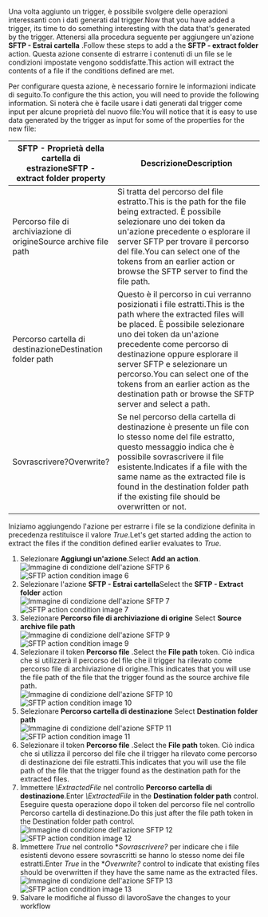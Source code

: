 <span data-ttu-id="a4df7-101">Una volta aggiunto un trigger, è possibile svolgere delle operazioni interessanti con i dati generati dal trigger.</span><span class="sxs-lookup"><span data-stu-id="a4df7-101">Now that you have added a trigger, its time to do something interesting with the data that's generated by the trigger.</span></span> <span data-ttu-id="a4df7-102">Attenersi alla procedura seguente per aggiungere un'azione **SFTP - Estrai cartella** .</span><span class="sxs-lookup"><span data-stu-id="a4df7-102">Follow these steps to add a the **SFTP - extract folder** action.</span></span> <span data-ttu-id="a4df7-103">Questa azione consente di estrarre i contenuti di un file se le condizioni impostate vengono soddisfatte.</span><span class="sxs-lookup"><span data-stu-id="a4df7-103">This action will extract the contents of a file if the conditions defined are met.</span></span> 

<span data-ttu-id="a4df7-104">Per configurare questa azione, è necessario fornire le informazioni indicate di seguito.</span><span class="sxs-lookup"><span data-stu-id="a4df7-104">To configure the this action, you will need to provide the following information.</span></span> <span data-ttu-id="a4df7-105">Si noterà che è facile usare i dati generati dal trigger come input per alcune proprietà del nuovo file:</span><span class="sxs-lookup"><span data-stu-id="a4df7-105">You will notice that it is easy to use data generated  by the trigger as input for some of the properties for the new file:</span></span>

| <span data-ttu-id="a4df7-106">SFTP - Proprietà della cartella di estrazione</span><span class="sxs-lookup"><span data-stu-id="a4df7-106">SFTP - extract folder property</span></span> | <span data-ttu-id="a4df7-107">Descrizione</span><span class="sxs-lookup"><span data-stu-id="a4df7-107">Description</span></span> |
| --- | --- |
| <span data-ttu-id="a4df7-108">Percorso file di archiviazione di origine</span><span class="sxs-lookup"><span data-stu-id="a4df7-108">Source archive file path</span></span> |<span data-ttu-id="a4df7-109">Si tratta del percorso del file estratto.</span><span class="sxs-lookup"><span data-stu-id="a4df7-109">This is the path for the file being extracted.</span></span> <span data-ttu-id="a4df7-110">È possibile selezionare uno dei token da un'azione precedente o esplorare il server SFTP per trovare il percorso del file.</span><span class="sxs-lookup"><span data-stu-id="a4df7-110">You can select one of the tokens from an earlier action or browse the SFTP server to find the file path.</span></span> |
| <span data-ttu-id="a4df7-111">Percorso cartella di destinazione</span><span class="sxs-lookup"><span data-stu-id="a4df7-111">Destination folder path</span></span> |<span data-ttu-id="a4df7-112">Questo è il percorso in cui verranno posizionati i file estratti.</span><span class="sxs-lookup"><span data-stu-id="a4df7-112">This is the path where the extracted files will be placed.</span></span> <span data-ttu-id="a4df7-113">È possibile selezionare uno dei token da un'azione precedente come percorso di destinazione oppure esplorare il server SFTP e selezionare un percorso.</span><span class="sxs-lookup"><span data-stu-id="a4df7-113">You can select one of the tokens from an earlier action as the destination path or browse the SFTP server and select a path.</span></span> |
| <span data-ttu-id="a4df7-114">Sovrascrivere?</span><span class="sxs-lookup"><span data-stu-id="a4df7-114">Overwrite?</span></span> |<span data-ttu-id="a4df7-115">Se nel percorso della cartella di destinazione è presente un file con lo stesso nome del file estratto, questo messaggio indica che è possibile sovrascrivere il file esistente.</span><span class="sxs-lookup"><span data-stu-id="a4df7-115">Indicates if a file with the same name as the extracted file is found in the destination folder path if the existing file should be overwritten or not.</span></span> |

<span data-ttu-id="a4df7-116">Iniziamo aggiungendo l'azione per estrarre i file se la condizione definita in precedenza restituisce il valore *True*.</span><span class="sxs-lookup"><span data-stu-id="a4df7-116">Let's get started adding the action to extract the files if the condition defined earlier evaluates to *True*.</span></span> 

1. <span data-ttu-id="a4df7-117">Selezionare **Aggiungi un'azione**.</span><span class="sxs-lookup"><span data-stu-id="a4df7-117">Select **Add an action**.</span></span>        
   <span data-ttu-id="a4df7-118">![Immagine di condizione dell'azione SFTP 6](./media/connectors-create-api-sftp/condition-6.png)</span><span class="sxs-lookup"><span data-stu-id="a4df7-118">![SFTP action condition image 6](./media/connectors-create-api-sftp/condition-6.png)</span></span>   
2. <span data-ttu-id="a4df7-119">Selezionare l'azione **SFTP - Estrai cartella**</span><span class="sxs-lookup"><span data-stu-id="a4df7-119">Select the **SFTP - Extract folder** action</span></span>      
   <span data-ttu-id="a4df7-120">![Immagine di condizione dell'azione SFTP 7](./media/connectors-create-api-sftp/condition-7.png)</span><span class="sxs-lookup"><span data-stu-id="a4df7-120">![SFTP action condition image 7](./media/connectors-create-api-sftp/condition-7.png)</span></span>   
3. <span data-ttu-id="a4df7-121">Selezionare **Percorso file di archiviazione di origine**            </span><span class="sxs-lookup"><span data-stu-id="a4df7-121">Select **Source archive file path**            </span></span>  
   <span data-ttu-id="a4df7-122">![Immagine di condizione dell'azione SFTP 9](./media/connectors-create-api-sftp/condition-9.png)</span><span class="sxs-lookup"><span data-stu-id="a4df7-122">![SFTP action condition image 9](./media/connectors-create-api-sftp/condition-9.png)</span></span>   
4. <span data-ttu-id="a4df7-123">Selezionare il token **Percorso file** .</span><span class="sxs-lookup"><span data-stu-id="a4df7-123">Select the **File path** token.</span></span> <span data-ttu-id="a4df7-124">Ciò indica che si utilizzerà il percorso del file che il trigger ha rilevato come percorso file di archiviazione di origine.</span><span class="sxs-lookup"><span data-stu-id="a4df7-124">This indicates that you will use the file path of the file that the trigger found as the source archive file path.</span></span>           
   <span data-ttu-id="a4df7-125">![Immagine di condizione dell'azione SFTP 10](./media/connectors-create-api-sftp/condition-10.png)</span><span class="sxs-lookup"><span data-stu-id="a4df7-125">![SFTP action condition image 10](./media/connectors-create-api-sftp/condition-10.png)</span></span>   
5. <span data-ttu-id="a4df7-126">Selezionare **Percorso cartella di destinazione**         </span><span class="sxs-lookup"><span data-stu-id="a4df7-126">Select **Destination folder path**         </span></span>  
   <span data-ttu-id="a4df7-127">![Immagine di condizione dell'azione SFTP 11](./media/connectors-create-api-sftp/condition-11.png)</span><span class="sxs-lookup"><span data-stu-id="a4df7-127">![SFTP action condition image 11](./media/connectors-create-api-sftp/condition-11.png)</span></span>   
6. <span data-ttu-id="a4df7-128">Selezionare il token **Percorso file** .</span><span class="sxs-lookup"><span data-stu-id="a4df7-128">Select the **File path** token.</span></span> <span data-ttu-id="a4df7-129">Ciò indica che si utilizza il percorso del file che il trigger ha rilevato come percorso di destinazione dei file estratti.</span><span class="sxs-lookup"><span data-stu-id="a4df7-129">This indicates that you will use the file path of the file that the trigger found as the destination path for the extracted files.</span></span>   
7. <span data-ttu-id="a4df7-130">Immettere *\ExtractedFile* nel controllo **Percorso cartella di destinazione**.</span><span class="sxs-lookup"><span data-stu-id="a4df7-130">Enter *\ExtractedFile* in the **Destination folder path** control.</span></span> <span data-ttu-id="a4df7-131">Eseguire questa operazione dopo il token del percorso file nel controllo Percorso cartella di destinazione.</span><span class="sxs-lookup"><span data-stu-id="a4df7-131">Do this just after the file path token in the Destination folder path control.</span></span>         
   <span data-ttu-id="a4df7-132">![Immagine di condizione dell'azione SFTP 12](./media/connectors-create-api-sftp/condition-12.png)</span><span class="sxs-lookup"><span data-stu-id="a4df7-132">![SFTP action condition image 12](./media/connectors-create-api-sftp/condition-12.png)</span></span>   
8. <span data-ttu-id="a4df7-133">Immettere *True* nel controllo **Sovrascrivere?* per indicare che i file esistenti devono essere sovrascritti se hanno lo stesso nome dei file estratti.</span><span class="sxs-lookup"><span data-stu-id="a4df7-133">Enter *True* in the **Overwrite?* control to indicate that existing files should be overwritten if they have the same name as the extracted files.</span></span>      
   <span data-ttu-id="a4df7-134">![Immagine di condizione dell'azione SFTP 13](./media/connectors-create-api-sftp/condition-13.png)</span><span class="sxs-lookup"><span data-stu-id="a4df7-134">![SFTP action condition image 13](./media/connectors-create-api-sftp/condition-13.png)</span></span>   
9. <span data-ttu-id="a4df7-135">Salvare le modifiche al flusso di lavoro</span><span class="sxs-lookup"><span data-stu-id="a4df7-135">Save the changes to your workflow</span></span>  

